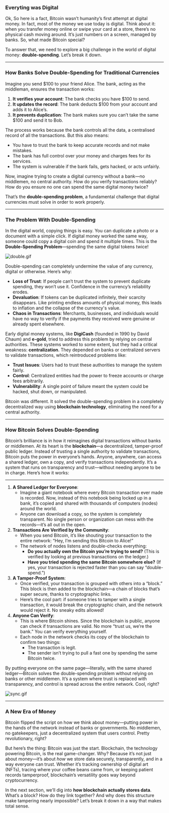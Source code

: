 ### **Everyting was Digital**

Ok, So here is a fact, Bitcoin wasn’t humanity’s first attempt at digital money. In fact, most of the money we use today is digital. Think about it: when you transfer money online or swipe your card at a store, there’s no physical cash moving around. It’s just numbers on a screen, managed by banks. So, what made Bitcoin special?

To answer that, we need to explore a big challenge in the world of digital money: **double-spending**. Let’s break it down.

---

### **How Banks Solve Double-Spending for Traditional Currencies**

Imagine you send $100 to your friend Alice. The bank, acting as the middleman, ensures the transaction works:

1. **It verifies your account**: The bank checks you have $100 to send.
2. **It updates the record**: The bank deducts $100 from your account and adds it to Alice’s.
3. **It prevents duplication**: The bank makes sure you can’t take the same $100 and send it to Bob.

The process works because the bank controls all the data, a centralised record of all the transactions. But this also means:

- You have to trust the bank to keep accurate records and not make mistakes.
- The bank has full control over your money and charges fees for its services.
- The system is vulnerable if the bank fails, gets hacked, or acts unfairly.

Now, imagine trying to create a digital currency without a bank—no middlemen, no central authority. How do you verify transactions reliably? How do you ensure no one can spend the same digital money twice?

That’s the **double-spending problem**, a fundamental challenge that digital currencies must solve in order to work properly.

---

### **The Problem With Double-Spending**

In the digital world, copying things is easy. You can duplicate a photo or a document with a simple click. If digital money worked the same way, someone could copy a digital coin and spend it multiple times. This is the **Double-Spending Problem**—spending the same digital tokens twice!

![double.gif](https://raw.githubusercontent.com/The-Web3-Compass/web3-compass-data-repository/refs/heads/main/basecamp/blockchain-starterpack/images/why-create-blockchain/double-spending/double.gif)

Double-spending can completely undermine the value of any currency, digital or otherwise. Here’s why:

- **Loss of Trust**: If people can’t trust the system to prevent duplicate spending, they won’t use it. Confidence in the currency’s reliability erodes.
- **Devaluation**: If tokens can be duplicated infinitely, their scarcity disappears. Like printing endless amounts of physical money, this leads to inflation and the collapse of the currency's value.
- **Chaos in Transactions**: Merchants, businesses, and individuals would have no way to verify if the payments they received were genuine or already spent elsewhere.

Early digital money systems, like **DigiCash** (founded in 1990 by David Chaum) and **e-gold**, tried to address this problem by relying on central authorities. These systems worked to some extent, but they had a critical weakness: **centralization**. They depended on banks or centralized servers to validate transactions, which reintroduced problems like:

- **Trust Issues**: Users had to trust these authorities to manage the system fairly.
- **Control**: Centralized entities had the power to freeze accounts or charge fees arbitrarily.
- **Vulnerability**: A single point of failure meant the system could be hacked, shut down, or manipulated.

Bitcoin was different. It solved the double-spending problem in a completely decentralized way using **blockchain technology**, eliminating the need for a central authority.

---

### **How Bitcoin Solves Double-Spending**

Bitcoin’s brilliance is in how it reimagines digital transactions without banks or middlemen. At its heart is the **blockchain**—a decentralized, tamper-proof public ledger. Instead of trusting a single authority to validate transactions, Bitcoin puts the power in everyone’s hands. Anyone, anywhere, can access a shared ledger, own a copy, and verify transactions independently. It’s a system that runs on transparency and trust—without needing anyone to be in charge. Here’s how it works:

---

1. **A Shared Ledger for Everyone**:
    - Imagine a giant notebook where every Bitcoin transaction ever made is recorded. Now, instead of this notebook being locked up in a bank, it’s copied and shared with thousands of computers (nodes) around the world.
    - Anyone can download a copy, so the system is completely transparent. No single person or organization can mess with the records—it’s all out in the open.
2. **Transactions Are Verified by the Community**:
    - When you send Bitcoin, it’s like shouting your transaction to the entire network: “Hey, I’m sending this Bitcoin to Alice!”
    - The network of nodes listens and double-checks everything:
        - **Do you actually own the Bitcoin you’re trying to send?** (This is verified by looking at previous transactions on the ledger.)
        - **Have you tried spending the same Bitcoin somewhere else?** (If yes, your transaction is rejected faster than you can say “double-spend.”)
3. **A Tamper-Proof System**:
    - Once verified, your transaction is grouped with others into a “block.” This block is then added to the blockchain—a chain of blocks that’s super secure, thanks to cryptographic links.
    - Here’s the cool part: if someone tries to tamper with a single transaction, it would break the cryptographic chain, and the network would reject it. No sneaky edits allowed!
4. **Anyone Can Verify**:
    - This is where Bitcoin shines. Since the blockchain is public, anyone can check if transactions are valid. No more “trust us, we’re the bank.” You can verify everything yourself.
    - Each node in the network checks its copy of the blockchain to confirm two things:
        - The transaction is legit.
        - The sender isn’t trying to pull a fast one by spending the same Bitcoin twice.

By putting everyone on the same page—literally, with the same shared ledger—Bitcoin solves the double-spending problem without relying on banks or other middlemen. It’s a system where trust is replaced with transparency, and control is spread across the entire network. Cool, right?

![sync.gif](https://raw.githubusercontent.com/The-Web3-Compass/web3-compass-data-repository/refs/heads/main/basecamp/blockchain-starterpack/images/why-create-blockchain/double-spending/sync.gif)

---

### **A New Era of Money**

Bitcoin flipped the script on how we think about money—putting power in the hands of the network instead of banks or governments. No middlemen, no gatekeepers, just a decentralized system that users control. Pretty revolutionary, right?

But here’s the thing: Bitcoin was just the start. Blockchain, the technology powering Bitcoin, is the real game-changer. Why? Because it’s not just about money—it’s about *how* we store data securely, transparently, and in a way everyone can trust. Whether it’s tracking ownership of digital art (NFTs), tracing where your coffee beans came from, or keeping patient records tamperproof, blockchain’s versatility goes way beyond cryptocurrency.

In the next section, we’ll dig into **how blockchain actually stores data**. What’s a block? How do they link together? And why does this structure make tampering nearly impossible? Let’s break it down in a way that makes total sense.